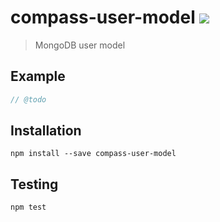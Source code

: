 # compass-user-model [![][npm_img]][npm_url]

> MongoDB user model

## Example

```javascript
// @todo
```

## Installation

```
npm install --save compass-user-model
```

## Testing

```
npm test
```

[npm_img]: https://img.shields.io/npm/v/compass-user-model.svg
[npm_url]: https://www.npmjs.org/package/compass-user-model
